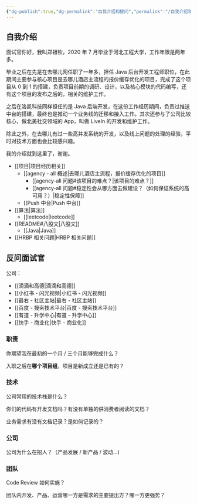 ```yaml
---
{"dg-publish":true,"dg-permalink":"自我介绍和提问","permalink":"/自我介绍和提问/"}
---
```



## 自我介绍

面试官你好，我叫郑祖钦，2020 年 7 月毕业于河北工程大学，工作年限是两年多。

毕业之后在先是在去哪儿网任职了一年多，担任 Java 后台开发工程师职位，在此期间主要参与核心项目是去哪儿酒店主流程的报价缓存优化的项目，完成了这个项目从 0 到 1 的搭建，负责项目前期的调研、设计，以及核心模块的代码编写，还有这个项目的发布之后的，相关的维护工作。

之后在洛凯科技同样担任的是 Java 后端开发，在这份工作经历期间，负责过推送中台的搭建，最终也是推动一个业务线的迁移和接入工作。其次还参与了公司比较核心，做北美社交领域的 App，叫做 LiveIn 的开发和维护工作。

除此之外，在去哪儿有过一些高并发系统的开发，以及线上问题的处理的经验，平时对技术方面也会比较感兴趣。

我的介绍就到这里了，谢谢。

- [[项目\|项目经历相关]]
	- [[agency - all 概述\|去哪儿酒店主流程，报价缓存优化的项目]]
		- [[agency-all 问题#该项目的难点？\|该项目的难点？]]
		- [[agency-all 问题#稳定性会从哪方面去做建设？（如何保证系统的高可用？）\|稳定性保障]]
	- [[Push 中台\|Push 中台]]
- [[算法\|算法]]
	- [[leetcode\|leetcode]]
- [[README#八股文\|八股文]]
	- [[Java\|Java]]
- [[HRBP 相关问题\|HRBP 相关问题]]

## 反问面试官

公司：
- [[滴滴和高德\|滴滴和高德]]
- [[小红书 - 闪光视频\|小红书 - 闪光视频]]
- [[最右 - 社区主站\|最右 - 社区主站]]
- [[百度 - 搜索技术平台\|百度 - 搜索技术平台]]
- [[有道 - 升学中心\|有道 - 升学中心]]
- [[快手 - 商业化\|快手 - 商业化]]

### 职责

你期望我在最初的一个月 / 三个月能够完成什么？

入职之后在**哪个项目组**，项目是新成立还是已有的？

### 技术

公司常用的技术栈是什么？

你们的代码有开发文档吗？有没有单独的供消费者阅读的文档？

业务需求有没有文档记录？是如何记录的？

### 公司

公司为什么在招人？（产品发展 / 新产品 / 波动...)

### 团队

Code Review 如何实施？

团队内开发、产品、运营哪一方是需求的主要提出方？哪一方更强势？